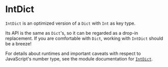 # IntDict

`IntDict` is an optimized version of a `Dict` with `Int` as key type. 

Its API is the same as `Dict`'s, so it can be regarded as a drop-in replacement.
If you are comfortable with `Dict`, working with `IntDict` should be a breeze!

For details about runtimes and important caveats with respect to JavaScript's number type, see the module documentation for [`IntDict`](https://package.elm-lang.org/packages/elm-community/intdict/3.0.0/IntDict/).
